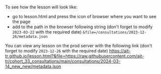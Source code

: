 To see how the lesson will look like:
- go to lesson.html and press the icon of browser where you want to see the page
- add to the path in the browser following string (don't forget to modify `2023-03-22` with the required date)
  `&file=/consultations/2023-12-26/metadata.json`

You can view any lesson on the prod server with the following link
(don't forget to modify `2023-12-26` with the required date)
https://ait-tr.github.io/lesson.html?&file=https://raw.githubusercontent.com/ait-tr/cohort_33_consultations/main/consultations/2024-03-14_new_new/metadata.json